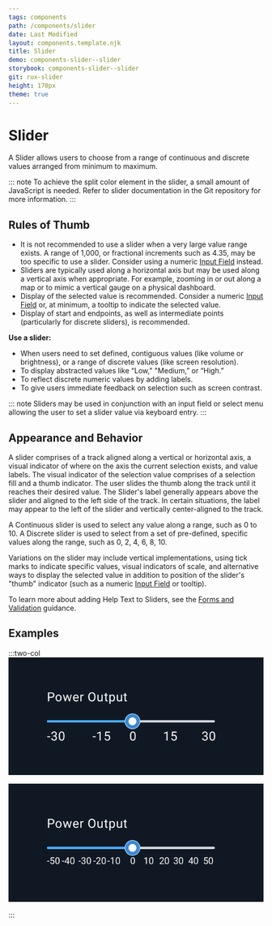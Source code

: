 ```yaml
---
tags: components
path: /components/slider
date: Last Modified
layout: components.template.njk
title: Slider
demo: components-slider--slider
storybook: components-slider--slider
git: rux-slider
height: 170px
theme: true
---
```


# Slider

A Slider allows users to choose from a range of continuous and discrete values arranged from minimum to maximum.

::: note
To achieve the split color element in the slider, a small amount of JavaScript is needed. Refer to slider documentation in the Git repository for more information.
:::

## Rules of Thumb

- It is not recommended to use a slider when a very large value range exists. A range of 1,000, or fractional increments such as 4.35, may be too specific to use a slider. Consider using a numeric [Input Field](/components/input-field) instead.
- Sliders are typically used along a horizontal axis but may be used along a vertical axis when appropriate. For example, zooming in or out along a map or to mimic a vertical gauge on a physical dashboard.
- Display of the selected value is recommended. Consider a numeric [Input Field](/components/input-field) or, at minimum, a tooltip to indicate the selected value.
- Display of start and endpoints, as well as intermediate points (particularly for discrete sliders), is recommended.

**Use a slider:**

- When users need to set defined, contiguous values (like volume or brightness), or a range of discrete values (like screen resolution).
- To display abstracted values like “Low," "Medium,” or “High.”
- To reflect discrete numeric values by adding labels.
- To give users immediate feedback on selection such as screen contrast.

::: note
Sliders may be used in conjunction with an input field or select menu allowing the user to set a slider value via keyboard entry.
:::

## Appearance and Behavior

A slider comprises of a track aligned along a vertical or horizontal axis, a visual indicator of where on the axis the current selection exists, and value labels. The visual indicator of the selection value comprises of a selection fill and a thumb indicator. The user slides the thumb along the track until it reaches their desired value. The Slider's label generally appears above the slider and aligned to the left side of the track. In certain situations, the label may appear to the left of the slider and vertically center-aligned to the track.

A Continuous slider is used to select any value along a range, such as 0 to 10. A Discrete slider is used to select from a set of pre-defined, specific values along the range, such as 0, 2, 4, 6, 8, 10.

Variations on the slider may include vertical implementations, using tick marks to indicate specific values, visual indicators of scale, and alternative ways to display the selected value in addition to position of the slider's "thumb" indicator (such as a numeric [Input Field](/components/input-field) or tooltip).

To learn more about adding Help Text to Sliders, see the [Forms and Validation](/patterns/forms-and-validation) guidance.


## Examples

:::two-col
![Do: If adding labels, only use the minimal amount necessary to indicate the values.](/img/components/slider-do-1.png "Do: If adding labels, only use the minimal amount necessary to indicate the values.")

![Don’t: Excessive labels clutter the design.](/img/components/slider-dont-1.png "Don’t: Excessive labels clutter the design.")

:::

